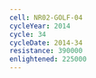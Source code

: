 ```yaml
---
cell: NR02-GOLF-04
cycleYear: 2014
cycle: 34
cycleDate: 2014-34
resistance: 390000
enlightened: 225000 
---
```

      